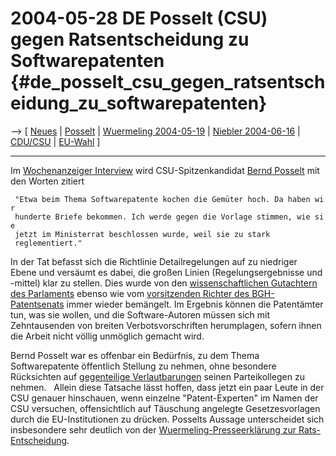 # 2004-05-28 DE Posselt (CSU) gegen Ratsentscheidung zu Softwarepatenten {#de_posselt_csu_gegen_ratsentscheidung_zu_softwarepatenten}

\--\> \[ [ Neues](SwpatcninoDe "wikilink") \| [
Posselt](BerndPosseltDe "wikilink") \| [ Wuermeling
2004-05-19](Wuermeling040519De "wikilink") \| [ Niebler
2004-06-16](Niebler040616De "wikilink") \| [
CDU/CSU](SwpatcducsuDe "wikilink") \| [
EU-Wahl](ElectResuDe0405De "wikilink") \]

------------------------------------------------------------------------

Im [Wochenanzeiger
Interview](http://www.wochenanzeiger.de/article/41245.html "wikilink")
wird CSU-Spitzenkandidat [ Bernd Posselt](BerndPosseltDe "wikilink") mit
den Worten zitiert

` "Etwa beim Thema Softwarepatente kochen die Gemüter hoch. Da haben wir`\
` hunderte Briefe bekommen. Ich werde gegen die Vorlage stimmen, wie sie`\
` jetzt im Ministerrat beschlossen wurde, weil sie zu stark`\
` reglementiert."`

In der Tat befasst sich die Richtlinie Detailregelungen auf zu niedriger
Ebene und versäumt es dabei, die großen Linien (Regelungsergebnisse und
-mittel) klar zu stellen. Dies wurde von den [ wissenschaftlichen
Gutachtern des Parlaments](Dgiv0206En "wikilink") ebenso wie vom [
vorsitzenden Richter des BGH-Patentsenats](Melullis02De "wikilink")
immer wieder bemängelt. Im Ergebnis können die Patentämter tun, was sie
wollen, und die Software-Autoren müssen sich mit Zehntausenden von
breiten Verbotsvorschriften herumplagen, sofern ihnen die Arbeit nicht
völlig unmöglich gemacht wird.

Bernd Posselt war es offenbar ein Bedürfnis, zu dem Thema
Softwarepatente öffentlich Stellung zu nehmen, ohne besondere
Rücksichten auf [ gegenteilige
Verlautbarungen](Wuermeling040519De "wikilink") seinen Parteikollegen zu
nehmen.   Allein diese Tatsache lässt hoffen, dass jetzt ein paar Leute
in der CSU genauer hinschauen, wenn einzelne \"Patent-Experten\" im
Namen der CSU versuchen, offensichtlich auf Täuschung angelegte
Gesetzesvorlagen durch die EU-Institutionen zu drücken. Posselts Aussage
unterscheidet sich insbesondere sehr deutlich von der [
Wuermeling-Presseerklärung zur
Rats-Entscheidung](Wuermeling040519De "wikilink").
